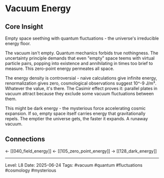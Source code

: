 # Vacuum Energy

## Core Insight
Empty space seething with quantum fluctuations - the universe's irreducible energy floor.

The vacuum isn't empty. Quantum mechanics forbids true nothingness. The uncertainty principle demands that even "empty" space teems with virtual particle pairs, popping into existence and annihilating in times too brief to measure. This zero-point energy permeates all space.

The energy density is controversial - naive calculations give infinite energy, renormalization gives zero, cosmological observations suggest 10^-9 J/m³. Whatever the value, it's there. The Casimir effect proves it: parallel plates in vacuum attract because they exclude some vacuum fluctuations between them.

This might be dark energy - the mysterious force accelerating cosmic expansion. If so, empty space itself carries energy that gravitationally repels. The emptier the universe gets, the faster it expands. A runaway vacuum.

## Connections
← [[040_field_energy]]
← [[105_zero_point_energy]]
→ [[128_dark_energy]]

---
Level: L8
Date: 2025-06-24
Tags: #vacuum #quantum #fluctuations #cosmology #mysterious